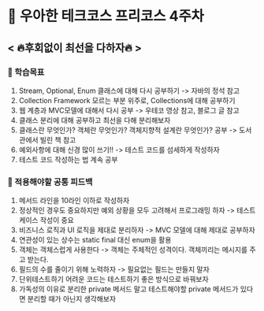 # 📝 우아한 테크코스 프리코스 4주차
## < 🔥후회없이 최선을 다하자🔥 >
### 🙇 학습목표
1. Stream, Optional, Enum 클래스에 대해 다시 공부하기 -> 자바의 정석 참고
2. Collection Framework 모르는 부분 위주로, Collections에 대해 공부하기
3. 웹 계층과 MVC모델에 대해서 다시 공부 -> 우테코 영상 참고, 블로그 글 참고
4. 클래스 분리에 대해 공부하고 최선을 다해 분리해보자
5. 클래스란 무엇인가? 객체란 무엇인가? 객체지향적 설계란 무엇인가? 공부 -> 도서관에서 빌린 책 참고
6. 예외사항에 대해 신경 많이 쓰기!! -> 테스트 코드를 섬세하게 작성하자
7. 테스트 코드 작성하는 법 계속 공부

### 🙇 적용해야할 공통 피드백
1. 메서드 라인을 10라인 이하로 작성하자
2. 정상적인 경우도 중요하지만 예외 상황을 모두 고려해서 프로그래밍 하자 -> 테스트 케이스 작성이 중요
3. 비즈니스 로직과 UI 로직을 제대로 분리하자 -> MVC 모델에 대해 제대로 공부하자
4. 연관성이 있는 상수는 static final 대신 enum을 활용
5. 객체는 객체스럽게 사용한다 -> 객체는 주체적인 성격이다. 객체끼리는 메시지를 주고 받는다.
6. 필드의 수를 줄이기 위해 노력하자 -> 필요없는 필드는 만들지 말자
7. 단위테스트하기 어려운 코드는 테스트하기 좋은 방식으로 바꿔보자
8. 가독성의 이유로 분리한 private 메서드 말고 테스트해야할 private 메서드가 있다면 분리할 때가 아닌지 생각해보자
